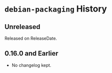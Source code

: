 # `debian-packaging` History

<!-- next-header -->

## Unreleased

Released on ReleaseDate.

## 0.16.0 and Earlier

* No changelog kept.
